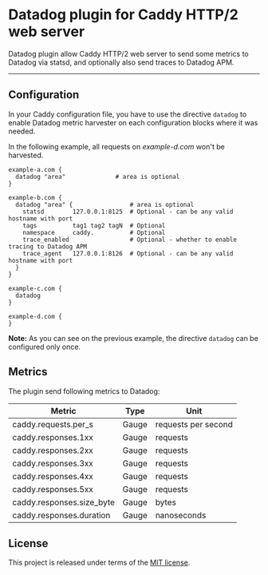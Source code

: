# Datadog plugin for Caddy HTTP/2 web server

Datadog plugin allow Caddy HTTP/2 web server to send some metrics to Datadog via statsd, and optionally also send traces to Datadog APM.
*****


## Configuration
In your Caddy configuration file, you have to use the directive `datadog`
to enable Datadog metric harvester on each configuration blocks where it
was needed.

In the following example, all requests on _example-d.com_ won't be harvested.

    example-a.com {
      datadog "area"              # area is optional
    }

    example-b.com {
      datadog "area" {                # area is optional
        statsd        127.0.0.1:8125  # Optional - can be any valid hostname with port
        tags          tag1 tag2 tagN  # Optional
        namespace     caddy.          # Optional
        trace_enabled                 # Optional - whether to enable tracing to Datadog APM
        trace_agent   127.0.0.1:8126  # Optional - can be any valid hostname with port
      }
    }

    example-c.com {
      datadog
    }

    example-d.com {
    }

**Note:** As you can see on the previous example, the directive `datadog`
can be configured only once.



## Metrics
The plugin send following metrics to Datadog:

| Metric                    | Type  | Unit                |
| ------------------------- | ----- | ------------------- |
| caddy.requests.per_s      | Gauge | requests per second |
| caddy.responses.1xx       | Gauge | requests            |
| caddy.responses.2xx       | Gauge | requests            |
| caddy.responses.3xx       | Gauge | requests            |
| caddy.responses.4xx       | Gauge | requests            |
| caddy.responses.5xx       | Gauge | requests            |
| caddy.responses.size_byte | Gauge | bytes               |
| caddy.responses.duration  | Gauge | nanoseconds         |



## License
This project is released under terms of the [MIT license](https://raw.githubusercontent.com/payintech/caddy-datadog/master/LICENSE).
